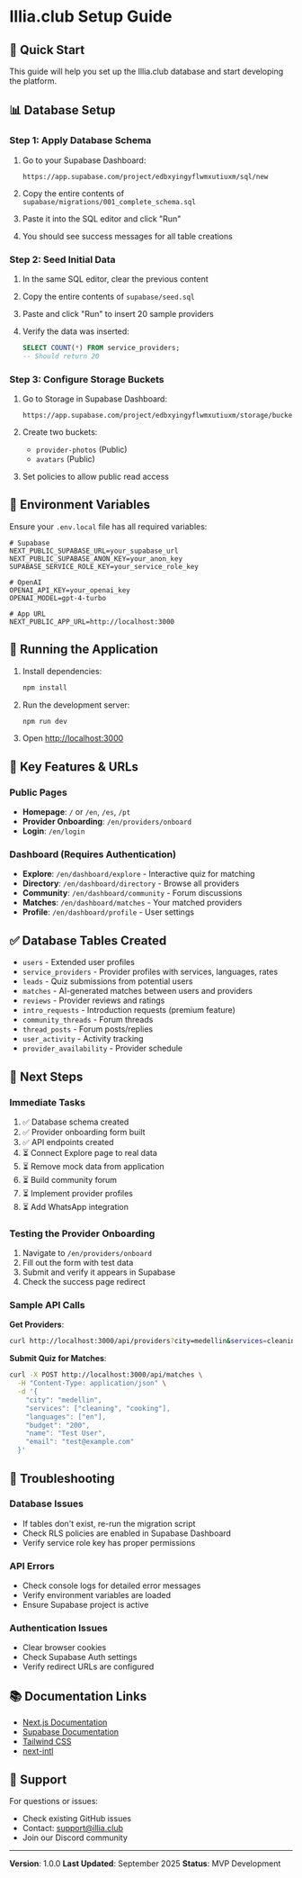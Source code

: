 # Illia.club Setup Guide

## 🚀 Quick Start

This guide will help you set up the Illia.club database and start developing the platform.

## 📊 Database Setup

### Step 1: Apply Database Schema

1. Go to your Supabase Dashboard:
   ```
   https://app.supabase.com/project/edbxyingyflwmxutiuxm/sql/new
   ```

2. Copy the entire contents of `supabase/migrations/001_complete_schema.sql`

3. Paste it into the SQL editor and click "Run"

4. You should see success messages for all table creations

### Step 2: Seed Initial Data

1. In the same SQL editor, clear the previous content

2. Copy the entire contents of `supabase/seed.sql`

3. Paste and click "Run" to insert 20 sample providers

4. Verify the data was inserted:
   ```sql
   SELECT COUNT(*) FROM service_providers;
   -- Should return 20
   ```

### Step 3: Configure Storage Buckets

1. Go to Storage in Supabase Dashboard:
   ```
   https://app.supabase.com/project/edbxyingyflwmxutiuxm/storage/buckets
   ```

2. Create two buckets:
   - `provider-photos` (Public)
   - `avatars` (Public)

3. Set policies to allow public read access

## 🔑 Environment Variables

Ensure your `.env.local` file has all required variables:

```env
# Supabase
NEXT_PUBLIC_SUPABASE_URL=your_supabase_url
NEXT_PUBLIC_SUPABASE_ANON_KEY=your_anon_key
SUPABASE_SERVICE_ROLE_KEY=your_service_role_key

# OpenAI
OPENAI_API_KEY=your_openai_key
OPENAI_MODEL=gpt-4-turbo

# App URL
NEXT_PUBLIC_APP_URL=http://localhost:3000
```

## 🏃 Running the Application

1. Install dependencies:
   ```bash
   npm install
   ```

2. Run the development server:
   ```bash
   npm run dev
   ```

3. Open [http://localhost:3000](http://localhost:3000)

## 📱 Key Features & URLs

### Public Pages
- **Homepage**: `/` or `/en`, `/es`, `/pt`
- **Provider Onboarding**: `/en/providers/onboard`
- **Login**: `/en/login`

### Dashboard (Requires Authentication)
- **Explore**: `/en/dashboard/explore` - Interactive quiz for matching
- **Directory**: `/en/dashboard/directory` - Browse all providers
- **Community**: `/en/dashboard/community` - Forum discussions
- **Matches**: `/en/dashboard/matches` - Your matched providers
- **Profile**: `/en/dashboard/profile` - User settings

## ✅ Database Tables Created

- `users` - Extended user profiles
- `service_providers` - Provider profiles with services, languages, rates
- `leads` - Quiz submissions from potential users
- `matches` - AI-generated matches between users and providers
- `reviews` - Provider reviews and ratings
- `intro_requests` - Introduction requests (premium feature)
- `community_threads` - Forum threads
- `thread_posts` - Forum posts/replies
- `user_activity` - Activity tracking
- `provider_availability` - Provider schedule

## 🔄 Next Steps

### Immediate Tasks
1. ✅ Database schema created
2. ✅ Provider onboarding form built
3. ✅ API endpoints created
4. ⏳ Connect Explore page to real data
5. ⏳ Remove mock data from application
6. ⏳ Build community forum
7. ⏳ Implement provider profiles
8. ⏳ Add WhatsApp integration

### Testing the Provider Onboarding
1. Navigate to `/en/providers/onboard`
2. Fill out the form with test data
3. Submit and verify it appears in Supabase
4. Check the success page redirect

### Sample API Calls

**Get Providers**:
```bash
curl http://localhost:3000/api/providers?city=medellin&services=cleaning,cooking
```

**Submit Quiz for Matches**:
```bash
curl -X POST http://localhost:3000/api/matches \
  -H "Content-Type: application/json" \
  -d '{
    "city": "medellin",
    "services": ["cleaning", "cooking"],
    "languages": ["en"],
    "budget": "200",
    "name": "Test User",
    "email": "test@example.com"
  }'
```

## 🐛 Troubleshooting

### Database Issues
- If tables don't exist, re-run the migration script
- Check RLS policies are enabled in Supabase Dashboard
- Verify service role key has proper permissions

### API Errors
- Check console logs for detailed error messages
- Verify environment variables are loaded
- Ensure Supabase project is active

### Authentication Issues
- Clear browser cookies
- Check Supabase Auth settings
- Verify redirect URLs are configured

## 📚 Documentation Links

- [Next.js Documentation](https://nextjs.org/docs)
- [Supabase Documentation](https://supabase.com/docs)
- [Tailwind CSS](https://tailwindcss.com/docs)
- [next-intl](https://next-intl-docs.vercel.app/)

## 🤝 Support

For questions or issues:
- Check existing GitHub issues
- Contact: support@illia.club
- Join our Discord community

---

**Version**: 1.0.0
**Last Updated**: September 2025
**Status**: MVP Development